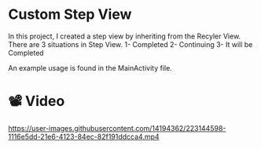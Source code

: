 # Custom Step View

In this project, I created a step view by inheriting from the Recyler View. There are 3 situations in Step View. 
1- Completed
2- Continuing
3- It will be Completed

An example usage is found in the MainActivity file.

# 📽 Video
https://user-images.githubusercontent.com/14194362/223144598-1116e5dd-21e6-4123-84ec-82f191ddcca4.mp4

